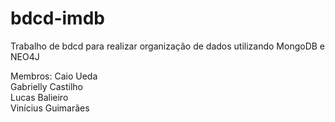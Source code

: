 # bdcd-imdb
Trabalho de bdcd para realizar organização de dados utilizando MongoDB e NEO4J

Membros: 
Caio Ueda <br>
Gabrielly Castilho <br>
Lucas Balieiro <br> 
Vinícius Guimarães <br>

